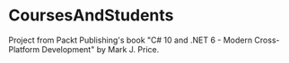 # CoursesAndStudents

Project from Packt Publishing's book "C# 10 and .NET 6 - Modern Cross-Platform Development" by Mark J. Price.
